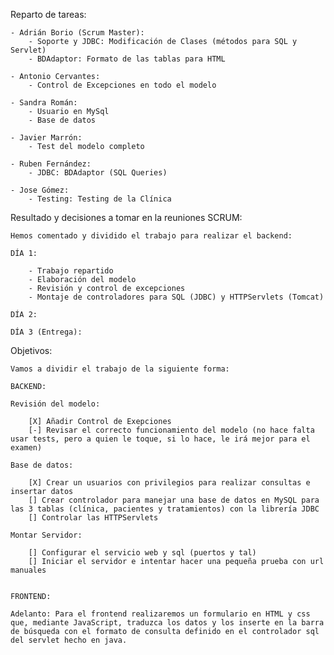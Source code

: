 Reparto de tareas:

    - Adrián Borio (Scrum Master):
        - Soporte y JDBC: Modificación de Clases (métodos para SQL y Servlet)
        - BDAdaptor: Formato de las tablas para HTML

    - Antonio Cervantes:
        - Control de Excepciones en todo el modelo

    - Sandra Román:
        - Usuario en MySql
        - Base de datos

    - Javier Marrón:
        - Test del modelo completo

    - Ruben Fernández:
        - JDBC: BDAdaptor (SQL Queries)

    - Jose Gómez:
        - Testing: Testing de la Clínica

Resultado y decisiones a tomar en la reuniones SCRUM:

    Hemos comentado y dividido el trabajo para realizar el backend:

    DÍA 1:

        - Trabajo repartido
        - Elaboración del modelo
        - Revisión y control de excepciones
        - Montaje de controladores para SQL (JDBC) y HTTPServlets (Tomcat)

    DÍA 2:

    DÍA 3 (Entrega):

Objetivos:

    Vamos a dividir el trabajo de la siguiente forma:

    BACKEND:

    Revisión del modelo:

        [X] Añadir Control de Exepciones
        [-] Revisar el correcto funcionamiento del modelo (no hace falta usar tests, pero a quien le toque, si lo hace, le irá mejor para el examen)

    Base de datos:

        [X] Crear un usuarios con privilegios para realizar consultas e insertar datos
        [] Crear controlador para manejar una base de datos en MySQL para las 3 tablas (clínica, pacientes y tratamientos) con la librería JDBC
        [] Controlar las HTTPServlets

    Montar Servidor:

        [] Configurar el servicio web y sql (puertos y tal)
        [] Iniciar el servidor e intentar hacer una pequeña prueba con url manuales


    FRONTEND:

    Adelanto: Para el frontend realizaremos un formulario en HTML y css que, mediante JavaScript, traduzca los datos y los inserte en la barra de búsqueda con el formato de consulta definido en el controlador sql del servlet hecho en java.